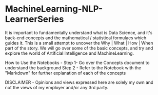 # MachineLearning-NLP-LearnerSeries

It is important to fundamentally understand what is Data Science, and it's back-end concepts and the mathematical / statistical formulaes which guides it. This is a small attempt to uncover the Why | What | How | When part of the story. We will go over some of the basic concepts, and try and explore the world of Artificial Intelligence and MachineLearning. 

How to Use the Notebooks - 
Step 1- Go over the Concepts document to understand the background
Step 2 - Refer to the Notebook with the "Markdown" for further explanation of each of the concepts


DISCLAIMER - Opinions and views expressed here are solely my own and not the views of my employer and/or any 3rd party.

